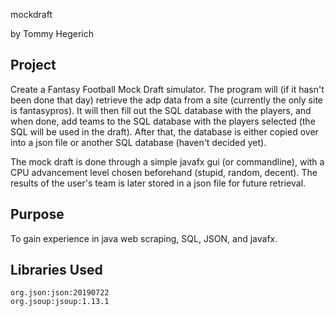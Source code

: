 mockdraft

by Tommy Hegerich

## Project
Create a Fantasy Football Mock Draft simulator. 
The program will (if it hasn't been done that day) 
retrieve the adp data from a site (currently the 
only site is fantasypros). It will then fill out 
the SQL database with the players, and when done, 
add teams to the SQL database with the players 
selected (the SQL will be used in the draft). 
After that, the database is either copied over 
into a json file or another SQL database 
(haven't decided yet).

The mock draft is done through a simple javafx 
gui (or commandline), with a CPU advancement 
level chosen beforehand (stupid, random, decent). 
The results of the user's team is later stored 
in a json file for future retrieval. 


## Purpose
To gain experience in java web scraping, SQL, JSON, 
and javafx.


## Libraries Used

    org.json:json:20190722
    org.jsoup:jsoup:1.13.1
